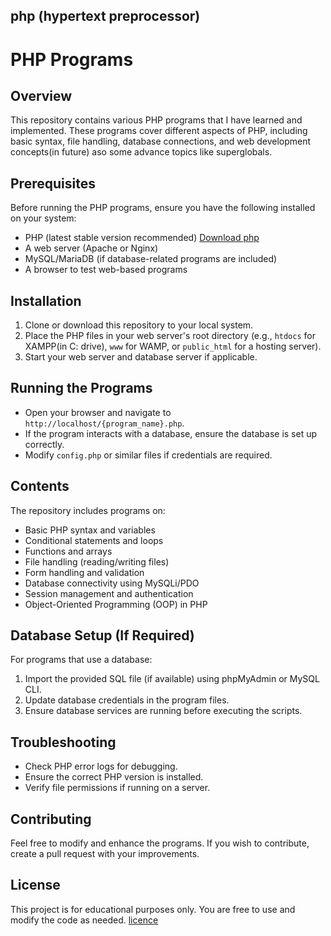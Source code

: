 ## php (hypertext preprocessor)
# PHP Programs

## Overview
This repository contains various PHP programs that I have learned and implemented. These programs cover different aspects of PHP, including basic syntax, file handling, database connections, and web development concepts(in future) aso some advance topics like superglobals.

## Prerequisites
Before running the PHP programs, ensure you have the following installed on your system:
- PHP (latest stable version recommended) [Download php](https://windows.php.net/downloads/releases/php-8.4.4-Win32-vs17-x64.zip)
- A web server (Apache or Nginx)
- MySQL/MariaDB (if database-related programs are included)
- A browser to test web-based programs

## Installation
1. Clone or download this repository to your local system.
2. Place the PHP files in your web server's root directory (e.g., `htdocs` for XAMPP(in C: drive), `www` for WAMP, or `public_html` for a hosting server).
3. Start your web server and database server if applicable.

## Running the Programs
- Open your browser and navigate to `http://localhost/{program_name}.php`.
- If the program interacts with a database, ensure the database is set up correctly.
- Modify `config.php` or similar files if credentials are required.

## Contents
The repository includes programs on:
- Basic PHP syntax and variables
- Conditional statements and loops
- Functions and arrays
- File handling (reading/writing files)
- Form handling and validation
- Database connectivity using MySQLi/PDO
- Session management and authentication
- Object-Oriented Programming (OOP) in PHP

## Database Setup (If Required)
For programs that use a database:
1. Import the provided SQL file (if available) using phpMyAdmin or MySQL CLI.
2. Update database credentials in the program files.
3. Ensure database services are running before executing the scripts.

## Troubleshooting
- Check PHP error logs for debugging.
- Ensure the correct PHP version is installed.
- Verify file permissions if running on a server.

## Contributing
Feel free to modify and enhance the programs. If you wish to contribute, create a pull request with your improvements.

## License
This project is for educational purposes only. You are free to use and modify the code as needed.
[licence]()